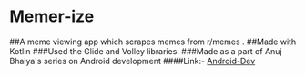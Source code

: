 # Memer-ize

##A meme viewing app which scrapes memes from r/memes .
##Made with Kotlin
###Used the Glide and Volley libraries.
###Made as a part of Anuj Bhaiya's series on Android development
####Link:- [Android-Dev](https://www.youtube.com/watch?v=mndwTFO9glI&list=PLUcsbZa0qzu3Mri2tL1FzZy-5SX75UJfb)
